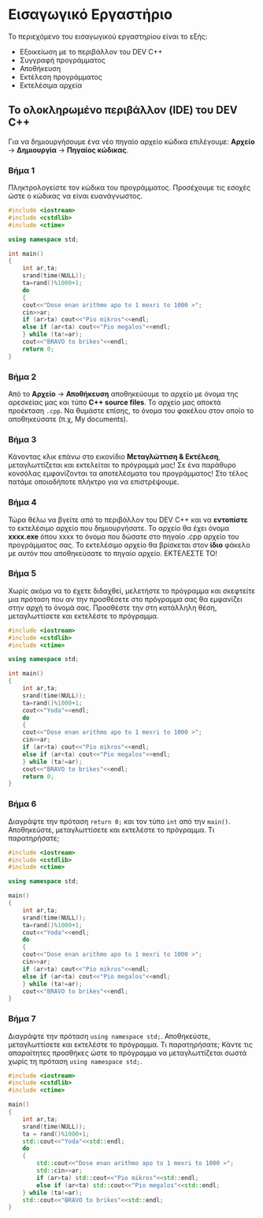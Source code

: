 # Εισαγωγικό Εργαστήριο

Το περιεχόμενο του εισαγωγικού εργαστηρίου είναι το εξής:

- Εξοικείωση µε το περιβάλλον του DEV C++
- Συγγραφή προγράµµατος
- Αποθήκευση
- Εκτέλεση προγράµµατος
- Εκτελέσιµα αρχεία

## Το ολοκληρωµένο περιβάλλον (IDE) του DEV C++

Για να δηµιουργήσουµε ένα νέο πηγαίο αρχείο κώδικα επιλέγουµε: **Αρχείο** &rarr; **∆ηµιουργία** &rarr; **Πηγαίος κώδικας**.

### Βήμα 1

Πληκτρολογείστε τον κώδικα του προγράµµατος. Προσέχουμε τις εσοχές ώστε ο κώδικας να είναι ευανάγνωστος.

```c++
#include <iostream>
#include <cstdlib>
#include <ctime>

using namespace std;

int main()
{
    int ar,ta;
    srand(time(NULL));
    ta=rand()%1000+1;
    do
    {
    cout<<"Dose enan arithmo apo to 1 mexri to 1000 >";
    cin>>ar;
    if (ar>ta) cout<<"Pio mikros"<<endl;
    else if (ar<ta) cout<<"Pio megalos"<<endl;
    } while (ta!=ar);
    cout<<"BRAVO to brikes"<<endl;
    return 0;
}
```

### Βήμα 2

Από το **Αρχείο** &rarr; **Αποθήκευση** αποθηκεύουµε το αρχείο µε όνοµα της αρεσκείας µας και τύπο **C++ source files**. Το αρχείο µας αποκτά προέκταση `.cpp`. Να θυµάστε επίσης, το όνοµα του φακέλου στον οποίο το αποθηκεύσατε (π.χ, My documents).

### Βήμα 3

Κάνοντας κλικ επάνω στο εικονίδιο **Μεταγλώττιση & Εκτέλεση**, µεταγλωττίζεται και εκτελείται το πρόγραµµά µας! Σε ένα παράθυρο κονσόλας εμφανίζονται τα αποτελέσματα του προγράμματος! Στο τέλος πατάμε οποιοδήποτε πλήκτρο για να επιστρέψουμε.

### Βήμα 4

Τώρα θέλω να βγείτε από το περιβάλλον του DEV C++ και να **εντοπίστε** το εκτελέσιµο αρχείο που δηµιουργήσατε. Το αρχείο θα έχει όνοµα **xxxx.exe** όπου xxxx το όνοµα που δώσατε στο πηγαίο .cpp αρχείο του προγράµµατος σας. Το εκτελέσιµο αρχείο θα βρίσκεται στον **ίδιο** φάκελο µε αυτόν που αποθηκεύσατε το πηγαίο αρχείο. ΕΚΤΕΛΕΣΤΕ ΤΟ!

### Βήμα 5

Χωρίς ακόµα να το έχετε διδαχθεί, µελετήστε το πρόγραµµα και σκεφτείτε µια πρόταση που αν την προσθέσετε στο πρόγραµµα σας θα εµφανίζει στην αρχή το όνοµά σας. Προσθέστε την στη κατάλληλη θέση, µεταγλωττίσετε και εκτελέστε το πρόγραµµα.

```c++
#include <iostream>
#include <cstdlib>
#include <ctime>

using namespace std;

int main()
{
    int ar,ta;
    srand(time(NULL));
    ta=rand()%1000+1;
    cout<<"Yoda"<<endl;
    do
    {
    cout<<"Dose enan arithmo apo to 1 mexri to 1000 >";
    cin>>ar;
    if (ar>ta) cout<<"Pio mikros"<<endl;
    else if (ar<ta) cout<<"Pio megalos"<<endl;
    } while (ta!=ar);
    cout<<"BRAVO to brikes"<<endl;
    return 0;
}
```

### Βήμα 6

∆ιαγράψτε την πρόταση `return 0;` και τον τύπο `int` από την `main()`. Αποθηκεύστε, µεταγλωττίσετε και εκτελέστε το πρόγραµµα. Τι παρατηρήσατε;

```c++
#include <iostream>
#include <cstdlib>
#include <ctime>

using namespace std;

main()
{
    int ar,ta;
    srand(time(NULL));
    ta=rand()%1000+1;
    cout<<"Yoda"<<endl;
    do
    {
    cout<<"Dose enan arithmo apo to 1 mexri to 1000 >";
    cin>>ar;
    if (ar>ta) cout<<"Pio mikros"<<endl;
    else if (ar<ta) cout<<"Pio megalos"<<endl;
    } while (ta!=ar);
    cout<<"BRAVO to brikes"<<endl;
}
```

### Βήμα 7

∆ιαγράψτε την πρόταση `using namespace std;`. Αποθηκεύστε, µεταγλωττίσετε και εκτελέστε το πρόγραµµα. Τι παρατηρήσατε; Κάντε τις απαραίτητες προσθήκες ώστε το πρόγραµµα να µεταγλωττίζεται σωστά χωρίς τη πρόταση `using namespace std;`.

```c++
#include <iostream>
#include <cstdlib>
#include <ctime>

main()
{
    int ar,ta;
    srand(time(NULL));
    ta = rand()%1000+1; 
    std::cout<<"Yoda"<<std::endl; 
    do
    {
        std::cout<<"Dose enan arithmo apo to 1 mexri to 1000 >";
        std::cin>>ar;
        if (ar>ta) std::cout<<"Pio mikros"<<std::endl;
        else if (ar<ta) std::cout<<"Pio megalos"<<std::endl;
    } while (ta!=ar);
    std::cout<<"BRAVO to brikes"<<std::endl;
}
```
